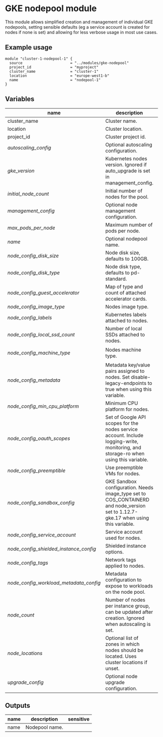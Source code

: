 # GKE nodepool module

This module allows simplified creation and management of individual GKE nodepools, setting sensible defaults (eg a service account is created for nodes if none is set) and allowing for less verbose usage in most use cases.

## Example usage

```hcl
module "cluster-1-nodepool-1" {
  source                      = "../modules/gke-nodepool"
  project_id                  = "myproject"
  cluster_name                = "cluster-1"
  location                    = "europe-west1-b"
  name                        = "nodepool-1"
}
```

<!-- BEGIN TFDOC -->
## Variables

| name | description | type | required | default |
|---|---|:---: |:---:|:---:|
| cluster_name | Cluster name. | <code title="">string</code> | ✓ |  |
| location | Cluster location. | <code title="">string</code> | ✓ |  |
| project_id | Cluster project id. | <code title="">string</code> | ✓ |  |
| *autoscaling_config* | Optional autoscaling configuration. | <code title="object&#40;&#123;&#10;min_node_count &#61; number&#10;max_node_count &#61; number&#10;&#125;&#41;">object({...})</code> |  | <code title="">null</code> |
| *gke_version* | Kubernetes nodes version. Ignored if auto_upgrade is set in management_config. | <code title="">string</code> |  | <code title="">null</code> |
| *initial_node_count* | Initial number of nodes for the pool. | <code title="">number</code> |  | <code title="">1</code> |
| *management_config* | Optional node management configuration. | <code title="object&#40;&#123;&#10;auto_repair  &#61; bool&#10;auto_upgrade &#61; bool&#10;&#125;&#41;">object({...})</code> |  | <code title="">null</code> |
| *max_pods_per_node* | Maximum number of pods per node. | <code title="">number</code> |  | <code title="">null</code> |
| *name* | Optional nodepool name. | <code title="">string</code> |  | <code title="">null</code> |
| *node_config_disk_size* | Node disk size, defaults to 100GB. | <code title="">number</code> |  | <code title="">100</code> |
| *node_config_disk_type* | Node disk type, defaults to pd-standard. | <code title="">string</code> |  | <code title="">pd-standard</code> |
| *node_config_guest_accelerator* | Map of type and count of attached accelerator cards. | <code title="map&#40;number&#41;">map(number)</code> |  | <code title="">{}</code> |
| *node_config_image_type* | Nodes image type. | <code title="">string</code> |  | <code title="">null</code> |
| *node_config_labels* | Kubernetes labels attached to nodes. | <code title="map&#40;string&#41;">map(string)</code> |  | <code title="">{}</code> |
| *node_config_local_ssd_count* | Number of local SSDs attached to nodes. | <code title="">number</code> |  | <code title="">0</code> |
| *node_config_machine_type* | Nodes machine type. | <code title="">string</code> |  | <code title="">n1-standard-1</code> |
| *node_config_metadata* | Metadata key/value pairs assigned to nodes. Set disable-legacy-endpoints to true when using this variable. | <code title="map&#40;string&#41;">map(string)</code> |  | <code title="">null</code> |
| *node_config_min_cpu_platform* | Minimum CPU platform for nodes. | <code title="">string</code> |  | <code title="">null</code> |
| *node_config_oauth_scopes* | Set of Google API scopes for the nodes service account. Include logging-write, monitoring, and storage-ro when using this variable. | <code title="list&#40;string&#41;">list(string)</code> |  | <code title="">null</code> |
| *node_config_preemptible* | Use preemptible VMs for nodes. | <code title="">bool</code> |  | <code title="">null</code> |
| *node_config_sandbox_config* | GKE Sandbox configuration. Needs image_type set to COS_CONTAINERD and node_version set to 1.12.7-gke.17 when using this variable. | <code title="">string</code> |  | <code title="">null</code> |
| *node_config_service_account* | Service account used for nodes. | <code title="">string</code> |  | <code title="">null</code> |
| *node_config_shielded_instance_config* | Shielded instance options. | <code title="object&#40;&#123;&#10;enable_secure_boot          &#61; bool&#10;enable_integrity_monitoring &#61; bool&#10;&#125;&#41;">object({...})</code> |  | <code title="">null</code> |
| *node_config_tags* | Network tags applied to nodes. | <code title="list&#40;string&#41;">list(string)</code> |  | <code title="">null</code> |
| *node_config_workload_metadata_config* | Metadata configuration to expose to workloads on the node pool. | <code title="">string</code> |  | <code title="">SECURE</code> |
| *node_count* | Number of nodes per instance group, can be updated after creation. Ignored when autoscaling is set. | <code title="">number</code> |  | <code title="">null</code> |
| *node_locations* | Optional list of zones in which nodes should be located. Uses cluster locations if unset. | <code title="list&#40;string&#41;">list(string)</code> |  | <code title="">null</code> |
| *upgrade_config* | Optional node upgrade configuration. | <code title="object&#40;&#123;&#10;max_surge       &#61; number&#10;max_unavailable &#61; number&#10;&#125;&#41;">object({...})</code> |  | <code title="">null</code> |

## Outputs

| name | description | sensitive |
|---|---|:---:|
| name | Nodepool name. |  |
<!-- END TFDOC -->
